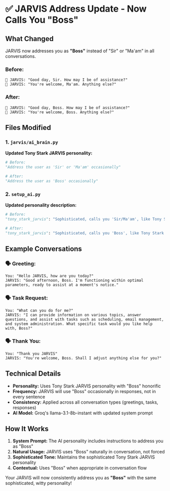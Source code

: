 # ✅ JARVIS Address Update - Now Calls You "Boss"

## What Changed

JARVIS now addresses you as **"Boss"** instead of "Sir" or "Ma'am" in all conversations.

### Before:

```
🤖 JARVIS: "Good day, Sir. How may I be of assistance?"
🤖 JARVIS: "You're welcome, Ma'am. Anything else?"
```

### After:

```
🤖 JARVIS: "Good day, Boss. How may I be of assistance?"
🤖 JARVIS: "You're welcome, Boss. Anything else?"
```

## Files Modified

### 1. **`jarvis/ai_brain.py`**

**Updated Tony Stark JARVIS personality:**

```python
# Before:
"Address the user as 'Sir' or 'Ma'am' occasionally"

# After:
"Address the user as 'Boss' occasionally"
```

### 2. **`setup_ai.py`**

**Updated personality description:**

```python
# Before:
"tony_stark_jarvis": "Sophisticated, calls you 'Sir/Ma'am', like Tony Stark's JARVIS"

# After:
"tony_stark_jarvis": "Sophisticated, calls you 'Boss', like Tony Stark's JARVIS"
```

## Example Conversations

### 🗣️ **Greeting:**

```
You: "Hello JARVIS, how are you today?"
JARVIS: "Good afternoon, Boss. I'm functioning within optimal parameters, ready to assist at a moment's notice."
```

### 🗣️ **Task Request:**

```
You: "What can you do for me?"
JARVIS: "I can provide information on various topics, answer questions, and assist with tasks such as scheduling, email management, and system administration. What specific task would you like help with, Boss?"
```

### 🗣️ **Thank You:**

```
You: "Thank you JARVIS"
JARVIS: "You're welcome, Boss. Shall I adjust anything else for you?"
```

## Technical Details

-  **Personality:** Uses Tony Stark JARVIS personality with "Boss" honorific
-  **Frequency:** JARVIS will use "Boss" occasionally in responses, not in every sentence
-  **Consistency:** Applied across all conversation types (greetings, tasks, responses)
-  **AI Model:** Groq's llama-3.1-8b-instant with updated system prompt

## How It Works

1. **System Prompt:** The AI personality includes instructions to address you as "Boss"
2. **Natural Usage:** JARVIS uses "Boss" naturally in conversation, not forced
3. **Sophisticated Tone:** Maintains the sophisticated Tony Stark JARVIS personality
4. **Contextual:** Uses "Boss" when appropriate in conversation flow

Your JARVIS will now consistently address you as **"Boss"** with the same sophisticated, witty personality!
